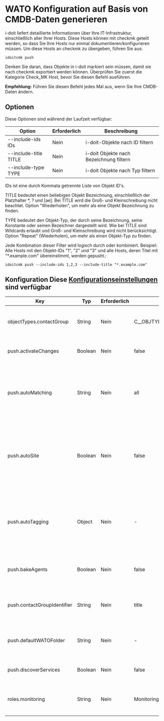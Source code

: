 # WATO Konfiguration auf Basis von CMDB-Daten generieren

i-doit liefert detaillierte Informationen über Ihre IT-Infrastruktur, einschließlich aller Ihrer Hosts. Diese Hosts können mit checkmk geteilt werden, so dass Sie Ihre Hosts nur einmal dokumentieren/konfigurieren müssen. Um diese Hosts an checkmk zu übergeben, führen Sie aus:

```shell
idoitcmk push
```

Denken Sie daran, dass Objekte in i-doit markiert sein müssen, damit sie nach checkmk exportiert werden können. Überprüfen Sie zuerst die Kategorie Check_MK Host, bevor Sie diesen Befehl ausführen.

**Empfehlung:** Führen Sie diesen Befehl jedes Mal aus, wenn Sie Ihre CMDB-Daten ändern.

## Optionen

Diese Optionen sind während der Laufzeit verfügbar:

| Option | Erforderlich | Beschreibung |
| --- | --- | --- |
| --include-ids IDs | Nein | i-doit-Objekte nach ID filtern |
| --include-title TITLE | Nein | i-doit Objekte nach Bezeichnung filtern |
| --include-type TYPE | Nein | i-doit Objekte nach Typ filtern |

IDs ist eine durch Kommata getrennte Liste von Objekt ID's.

TITLE bedeutet einen beliebigen Objekt Bezeichnung, einschließlich der Platzhalter *, ? und [ae]. Bei TITLE wird die Groß- und Kleinschreibung nicht beachtet. Option "Wiederholen", um mehr als eine Objekt Bezeichnung zu finden.

TYPE bedeutet den Objekt-Typ, der durch seine Bezeichnung, seine Konstante oder seinen Bezeichner dargestellt wird. Wie bei TITLE sind Wildcards erlaubt und Groß- und Kleinschreibung wird nicht berücksichtigt. Option "Repeat" (Wiederholen), um mehr als einen Objekt-Typ zu finden.

Jede Kombination dieser Filter wird logisch durch oder kombiniert. Beispiel: Alle Hosts mit den Objekt-IDs "1", "2" und "3" und alle Hosts, deren Titel mit "\*.example.com" übereinstimmt, werden gepusht.:

```shell
idoitcmk push --include-ids 1,2,3 --include-title "*.example.com"
```

## Konfiguration Diese [Konfigurationseinstellungen](./konfiguration.md) sind verfügbar

| Key | Typ | Erforderlich | Standard | Beschreibung |
| --- | --- | --- | --- | --- |
| objectTypes.contactGroup | String | Nein | C__OBJTYPE__PERSON_GROUP | Kontaktgruppen sind durch diesen Typ gekennzeichnet (Konstante verwenden!) |
| push.activateChanges | Boolean | Nein | false | Aktivieren Sie alle Änderungen mit Ausnahme der "foreign changes" |
| push.autoMatching | String | Nein | all | Deaktivieren Sie autoTagging (none), suchen Sie nur nach der ersten Übereinstimmung (first) oder versuchen Sie, alle Ausdrücke zu finden (all) |
| push.autoSite | Boolean | Nein | false | In einer Umgebung mit mehreren Standorten wird jeder Host von einem Standort überwacht. Mit dem Wert "Standort" kann ein Standort automatisch anhand des Standortpfades identifiziert werden. |
| push.autoTagging | Object | Nein | -   | Fügen Sie Host Tags dynamisch auf der Grundlage von Objektinformationen hinzu, die mit regulären Ausdrücken übereinstimmen; siehe Abschnitt "Auto-Tagging". |
| push.bakeAgents | Boolean | Nein | false | Automatisches erstellen "Bake" von Agenten; keine Verteilung von Agenten |
| push.contactGroupIdentifier | String | Nein | title | Sammeln von Kontaktgruppen nach ihren Objekttiteln (title) oder nach ihren LDAP-DNs (ldap) |
| push.defaultWATOFolder | String | Nein | -   | Hosts in diesen Ordner verschieben, falls nicht festgelegt; leerer Wert bedeutet Hauptordner |
| push.discoverServices | Boolean | Nein | false | Suchen Sie nach Diensten auf neuen/geänderten Hosts |
| roles.monitoring | String | Nein | Monitoring | i-doit-Rolle für Kontaktgruppen, die bei Kontaktzuweisungen verwendet werden |
